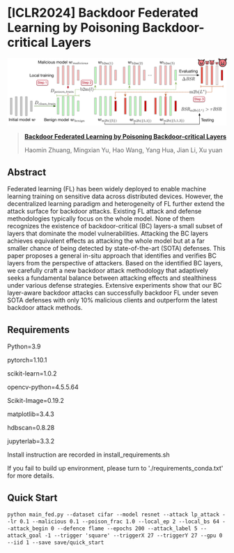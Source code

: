 # [ICLR2024] Backdoor Federated Learning by Poisoning Backdoor-critical Layers

<p align="center"><img src="./figs/lsa.jpg" width="800"/></p>

> **[Backdoor Federated Learning by Poisoning Backdoor-critical Layers](https://openreview.net/pdf?id=AJBGSVSTT2)**
>
> Haomin Zhuang, Mingxian Yu, Hao Wang, Yang Hua, Jian Li, Xu yuan


## Abstract
Federated learning (FL) has been widely deployed to enable machine learning training on sensitive data across distributed devices. However, the decentralized learning paradigm and heterogeneity of FL further extend the attack surface for backdoor attacks. Existing FL attack and defense methodologies typically focus on the whole model. None of them recognizes the existence of backdoor-critical (BC) layers-a small subset of layers that dominate the model vulnerabilities. Attacking the BC layers achieves equivalent effects as attacking the whole model but at a far smaller chance of being detected by state-of-the-art (SOTA) defenses. This paper proposes a general in-situ approach that identifies and verifies BC layers from the perspective of attackers. Based on the identified BC layers, we carefully craft a new backdoor attack methodology that adaptively seeks a fundamental balance between attacking effects and stealthiness under various defense strategies. Extensive experiments show that our BC layer-aware backdoor attacks can successfully backdoor FL under seven SOTA defenses with only 10% malicious clients and outperform the latest backdoor attack methods.
## Requirements
Python=3.9

pytorch=1.10.1

scikit-learn=1.0.2

opencv-python=4.5.5.64

Scikit-Image=0.19.2

matplotlib=3.4.3

hdbscan=0.8.28

jupyterlab=3.3.2

Install instruction are recorded in install_requirements.sh

If you fail to build up environment, please turn to './requirements_conda.txt' for more details.

## Quick Start

```
python main_fed.py --dataset cifar --model resnet --attack lp_attack --lr 0.1 --malicious 0.1 --poison_frac 1.0 --local_ep 2 --local_bs 64 --attack_begin 0 --defence flame --epochs 200 --attack_label 5 --attack_goal -1 --trigger 'square' --triggerX 27 --triggerY 27 --gpu 0 --iid 1 --save save/quick_start
```


